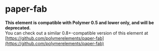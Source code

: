 paper-fab
===================


**This element is compatible with Polymer 0.5 and lower only, and will be deprecated.**  
You can check out a similar 0.8+-compatible version of this element at [https://github.com/polymerelements/paper-fab](https://github.com/polymerelements/paper-fab)
